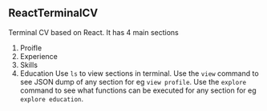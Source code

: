 ## ReactTerminalCV
Terminal CV based on React.
It has 4 main sections
  1. Proifle
  2. Experience 
  3. Skills
  4. Education
Use ```ls``` to view sections in terminal.
Use the ```view``` command to see JSON dump of any section for eg ```view profile```.
Use the ```explore``` command to see what functions can be executed for any section for eg ```explore education```.
